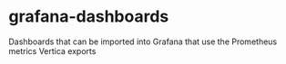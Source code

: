 # grafana-dashboards
Dashboards that can be imported into Grafana that use the Prometheus metrics Vertica exports
